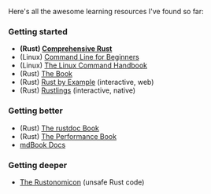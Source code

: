 
Here's all the awesome learning resources I've found so far:

### Getting started

 - **(Rust) [Comprehensive Rust](https://google.github.io/comprehensive-rust/)**
 - (Linux) [Command Line for Beginners](https://www.freecodecamp.org/news/command-line-for-beginners/)
 - (Linux) [The Linux Command Handbook](https://www.freecodecamp.org/news/the-linux-commands-handbook/)
 - (Rust) [The Book](https://doc.rust-lang.org/book/)
 - (Rust) [Rust by Example](https://doc.rust-lang.org/rust-by-example/) (interactive, web)
 - (Rust) [Rustlings](https://github.com/rust-lang/rustlings/) (interactive, native)

### Getting better

 - (Rust) [The rustdoc Book](https://doc.rust-lang.org/rustdoc/)
 - (Rust) [The Performance Book](https://nnethercote.github.io/perf-book/)
 - [mdBook Docs](https://rust-lang.github.io/mdBook/)

### Getting deeper

 - [The Rustonomicon](https://doc.rust-lang.org/nomicon/) (unsafe Rust code)

